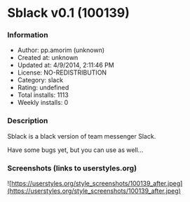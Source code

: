 # Sblack v0.1 (100139)

### Information
- Author: pp.amorim (unknown)
- Created at: unknown
- Updated at: 4/9/2014, 2:11:46 PM
- License: NO-REDISTRIBUTION
- Category: slack
- Rating: undefined
- Total installs: 1113
- Weekly installs: 0


### Description
Sblack is a black version of team messenger Slack.

Have some bugs yet, but you can use as well...


### Screenshots (links to userstyles.org)
![https://userstyles.org/style_screenshots/100139_after.jpeg](https://userstyles.org/style_screenshots/100139_after.jpeg)


